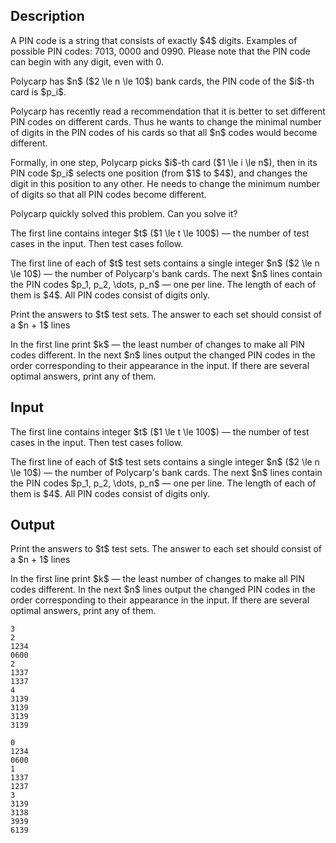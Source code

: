 ## Description

<div><p>A PIN code is a string that consists of exactly $4$ digits. Examples of possible PIN codes: <span class="tex-font-style-tt">7013</span>, <span class="tex-font-style-tt">0000</span> and <span class="tex-font-style-tt">0990</span>. Please note that the PIN code can begin with any digit, even with <span class="tex-font-style-tt">0</span>.</p><p>Polycarp has $n$ ($2 \le n \le 10$) bank cards, the PIN code of the $i$-th card is $p_i$.</p><p>Polycarp has recently read a recommendation that it is better to set different PIN codes on different cards. Thus he wants to change the minimal number of digits in the PIN codes of his cards so that all $n$ codes would become different.</p><p>Formally, in one step, Polycarp picks $i$-th card ($1 \le i \le n$), then in its PIN code $p_i$ selects one position (from $1$ to $4$), and changes the digit in this position to any other. He needs to change the minimum number of digits so that all PIN codes become different.</p><p>Polycarp quickly solved this problem. Can you solve it?</p></div><div class="input-specification"><p>The first line contains integer $t$ ($1 \le t \le 100$) — the number of test cases in the input. Then test cases follow.</p><p>The first line of each of $t$ test sets contains a single integer $n$ ($2 \le n \le 10$) — the number of Polycarp's bank cards. The next $n$ lines contain the PIN codes $p_1, p_2, \dots, p_n$ — one per line. The length of each of them is $4$. All PIN codes consist of digits only.</p></div><div class="output-specification"><p>Print the answers to $t$ test sets. The answer to each set should consist of a $n + 1$ lines</p><p>In the first line print $k$ — the least number of changes to make all PIN codes different. In the next $n$ lines output the changed PIN codes in the order corresponding to their appearance in the input. If there are several optimal answers, print any of them.</p></div>

## Input

<p>The first line contains integer $t$ ($1 \le t \le 100$) — the number of test cases in the input. Then test cases follow.</p><p>The first line of each of $t$ test sets contains a single integer $n$ ($2 \le n \le 10$) — the number of Polycarp's bank cards. The next $n$ lines contain the PIN codes $p_1, p_2, \dots, p_n$ — one per line. The length of each of them is $4$. All PIN codes consist of digits only.</p>

## Output

<p>Print the answers to $t$ test sets. The answer to each set should consist of a $n + 1$ lines</p><p>In the first line print $k$ — the least number of changes to make all PIN codes different. In the next $n$ lines output the changed PIN codes in the order corresponding to their appearance in the input. If there are several optimal answers, print any of them.</p>





```input1
3
2
1234
0600
2
1337
1337
4
3139
3139
3139
3139
```




```output1
0
1234
0600
1
1337
1237
3
3139
3138
3939
6139
```


